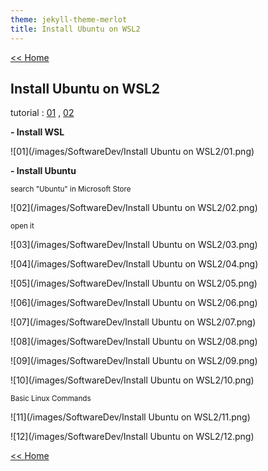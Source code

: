 ```yaml
---
theme: jekyll-theme-merlot
title: Install Ubuntu on WSL2
---
```

[<< Home](https://yaikaew.github.io/index.html)

## Install Ubuntu on WSL2

tutorial : [01](https://docs.microsoft.com/en-us/windows/wsl/tutorials/gui-apps) ,  [02](https://drive.google.com/file/d/1KjTbJc478L7zlyJME0eSXdGHQ_a2Lulv/view?usp=sharing)

**- Install WSL**

![01](/images/SoftwareDev/Install Ubuntu on WSL2/01.png)

**- Install Ubuntu**

<sub>search "Ubuntu" in Microsoft Store</sub>

![02](/images/SoftwareDev/Install Ubuntu on WSL2/02.png)

<sub>open it</sub>

![03](/images/SoftwareDev/Install Ubuntu on WSL2/03.png)

![04](/images/SoftwareDev/Install Ubuntu on WSL2/04.png)

![05](/images/SoftwareDev/Install Ubuntu on WSL2/05.png)

![06](/images/SoftwareDev/Install Ubuntu on WSL2/06.png)

![07](/images/SoftwareDev/Install Ubuntu on WSL2/07.png)

![08](/images/SoftwareDev/Install Ubuntu on WSL2/08.png)

![09](/images/SoftwareDev/Install Ubuntu on WSL2/09.png)

![10](/images/SoftwareDev/Install Ubuntu on WSL2/10.png)

<sub>Basic Linux Commands</sub>

![11](/images/SoftwareDev/Install Ubuntu on WSL2/11.png)

![12](/images/SoftwareDev/Install Ubuntu on WSL2/12.png)

[<< Home](https://yaikaew.github.io/index.html)
